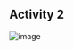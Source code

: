 ## Activity 2
![image](https://github.com/huijeong1015/ECE444-F2023-Lab1/assets/64668622/fd9d4fd0-378d-4c75-8847-3c8a85ee5a5d)
